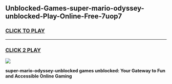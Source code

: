 
## Unblocked-Games-super-mario-odyssey-unblocked-Play-Online-Free-7uop7
<h3>
<a href="https://premium76.site?title=super-mario-odyssey-unblocked&ref=26A">CLICK TO PLAY</a></h3>
<hr>

<h3>
<a href="https://premium76.site?title=super-mario-odyssey-unblocked&ref=26A">CLICK 2 PLAY</a>
  
</h3>

<a href="https://premium76.site?title=super-mario-odyssey-unblocked&ref=26A"><img src="https://clearcache.store/games.png"></a>


**super-mario-odyssey-unblocked games unblocked: Your Gateway to Fun and Accessible Online Gaming**
